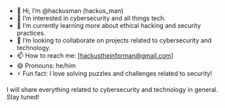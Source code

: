 - 👋 Hi, I’m @hackusman (hackus_man)
- 👀 I’m interested in cybersecurity and all things tech.
- 🌱 I’m currently learning more about ethical hacking and security practices.
- 💞️ I’m looking to collaborate on projects related to cybersecurity and technology.
- 📫 How to reach me: [hackustheinforman@gmail.com]
- 😄 Pronouns: he/him
- ⚡ Fun fact: I love solving puzzles and challenges related to security!

I will share everything related to cybersecurity and technology in general. Stay tuned!
